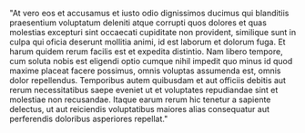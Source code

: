 "At vero eos et accusamus et iusto odio dignissimos ducimus qui blanditiis praesentium voluptatum
 deleniti atque corrupti quos dolores et quas molestias excepturi sint occaecati cupiditate non 
 provident, similique sunt in culpa qui oficia deserunt mollitia animi, id est laborum et dolorum fuga.
 Et harum quidem rerum facilis est et expedita distintio. Nam libero tempore, cum soluta nobis est 
 eligendi optio cumque nihil impedit quo minus id quod maxime placeat facere possimus, omnis voluptas
  assumenda est, omnis dolor repellendus. 
 Temporibus autem quibusdam et aut officiis debitis aut rerum necessitatibus saepe eveniet ut et 
 voluptates repudiandae sint et molestiae non recusandae. Itaque earum rerum hic tenetur a sapiente 
 delectus, ut aut reiciendis voluptatibus maiores alias consequatur aut perferendis doloribus asperiores 
 repellat."